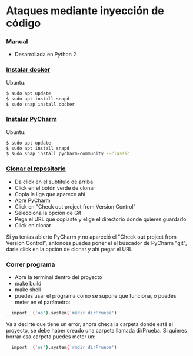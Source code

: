 # Ataques mediante inyección de código
### Manual 

- Desarrollada en Python 2


### [Instalar docker](https://snapcraft.io/docker)
Ubuntu: 
```sh
$ sudo apt update
$ sudo apt install snapd
$ sudo snap install docker
```

### [Instalar PyCharm](https://snapcraft.io/pycharm-community)
Ubuntu: 
```sh
$ sudo apt update
$ sudo apt install snapd
$ sudo snap install pycharm-community --classic
```

### [Clonar el repositorio](https://github.com/sanchezpili6/CodeInjectionAttack)
- Da click en el subtítulo de arriba
- Click en el botón verde de clonar
- Copia la liga que aparece ahí
- Abre PyCharm 
- Click en "Check out project from Version Control"
- Selecciona la opción de Git
- Pega el URL que copiaste y elige el directorio donde quieres guardarlo
- Click en clonar

Si ya tenías abierto PyCharm y no apareció el "Check out project from Version Control", entonces puedes poner el el buscador de PyCharm "git", darle click en la opción de clonar y ahí pegar el URL

### Correr programa
- Abre la terminal dentro del proyecto
- make build
- make shell
- puedes usar el programa como se supone que funciona, o puedes meter en el parámetro:

```sh
__import__('os').system('mkdir dirPrueba')
```
Va a decirte que tiene un error, ahora checa la carpeta donde está el proyecto, se debe haber creado una carpeta llamada dirPrueba. 
Si quieres borrar esa carpeta puedes meter un: 
```sh
__import__('os').system('rmdir dirPrueba')
```

